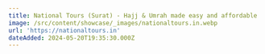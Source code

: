 ```yaml
---
title: National Tours (Surat) - Hajj & Umrah made easy and affordable
image: /src/content/showcase/_images/nationaltours.in.webp
url: 'https://nationaltours.in'
dateAdded: 2024-05-20T19:35:30.000Z
---
```


